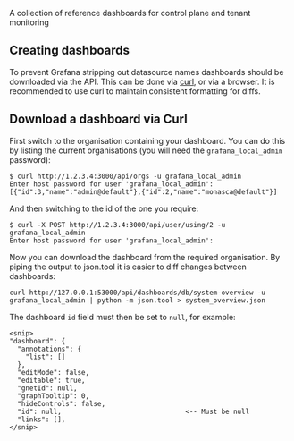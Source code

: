 A collection of reference dashboards for control plane and tenant monitoring

Creating dashboards
-------------------

To prevent Grafana stripping out datasource names dashboards
should be downloaded via the API. This can be done via [curl](http://docs.grafana.org/tutorials/api_org_token_howto/#api-tutorial-how-to-create-api-tokens-and-dashboards-for-a-specific-organization),
or via a browser. It is recommended to use curl to maintain consistent formatting for diffs.

Download a dashboard via Curl
-----------------------------

First switch to the organisation containing your dashboard. You can do this by
listing the current organisations (you will need the `grafana_local_admin` password):

```
$ curl http://1.2.3.4:3000/api/orgs -u grafana_local_admin
Enter host password for user 'grafana_local_admin':
[{"id":3,"name":"admin@default"},{"id":2,"name":"monasca@default"}]
```

And then switching to the id of the one you require:

```
$ curl -X POST http://1.2.3.4:3000/api/user/using/2 -u grafana_local_admin
Enter host password for user 'grafana_local_admin':
```

Now you can download the dashboard from the required organisation. By
piping the output to json.tool it is easier to diff changes between
dashboards:

```
curl http://127.0.0.1:53000/api/dashboards/db/system-overview -u grafana_local_admin | python -m json.tool > system_overview.json
```

The dashboard `id` field must then be set to `null`, for example:

```
<snip>
"dashboard": {
  "annotations": {
    "list": []
  },
  "editMode": false,
  "editable": true,
  "gnetId": null,
  "graphTooltip": 0,
  "hideControls": false,
  "id": null,                               <-- Must be null
  "links": [],
</snip>
```

